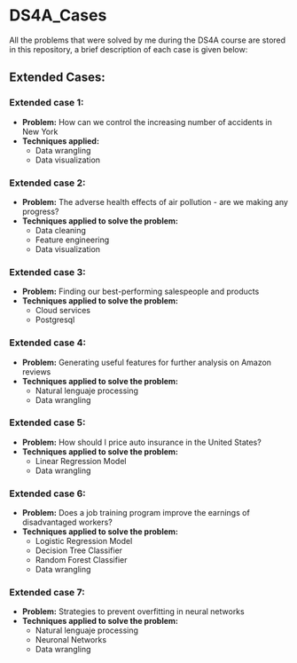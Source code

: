 # DS4A_Cases

All the problems that were solved by me during the DS4A course are stored in this repository, a brief description of each case is given below:

## Extended Cases:

### Extended case 1:
- **Problem:** How can we control the increasing number of accidents in New York
- **Techniques applied:** 
  - Data wrangling
  - Data visualization
### Extended case 2:
- **Problem:** The adverse health effects of air pollution - are we making any progress?
- **Techniques applied to solve the problem:** 
  - Data cleaning
  - Feature engineering
  - Data visualization
### Extended case 3:
- **Problem:** Finding our best-performing salespeople and products
- **Techniques applied to solve the problem:** 
  - Cloud services
  - Postgresql
### Extended case 4:
- **Problem:** Generating useful features for further analysis on Amazon reviews
- **Techniques applied to solve the problem:** 
  - Natural lenguaje processing
  - Data wrangling
### Extended case 5:
- **Problem:** How should I price auto insurance in the United States?
- **Techniques applied to solve the problem:** 
  - Linear Regression Model
  - Data wrangling
### Extended case 6:
- **Problem:** Does a job training program improve the earnings of disadvantaged workers?
- **Techniques applied to solve the problem:** 
  - Logistic Regression Model
  - Decision Tree Classifier
  - Random Forest Classifier
  - Data wrangling
### Extended case 7:
- **Problem:** Strategies to prevent overfitting in neural networks
- **Techniques applied to solve the problem:** 
  - Natural lenguaje processing
  - Neuronal Networks
  - Data wrangling
